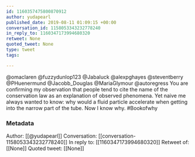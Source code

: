 ```yaml
---
id: 1160357475800870912
author: yudapearl
published_date: 2019-08-11 01:09:15 +00:00
conversation_id: 1158053343232778240
in_reply_to: 1160347173994680320
retweet: None
quoted_tweet: None
type: tweet
tags:

---
```


@omaclaren @fuzzydunlop123 @Jabaluck @alexpghayes @steventberry @PHuenermund @Jacobb_Douglas @MariaGlymour @autoregress You are confirming my observation that people tend to cite the name of the conservation law as an explanation of observed phenomena. Yet naive me always wanted to know: why would a fluid particle accelerate when getting into the narrow part of the tube. Now I know why. #Bookofwhy

### Metadata

Author: [[@yudapearl]]
Conversation: [[conversation-1158053343232778240]]
In reply to: [[1160347173994680320]]
Retweet of: [[None]]
Quoted tweet: [[None]]
